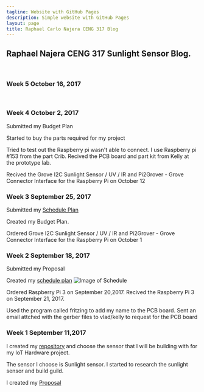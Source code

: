 ```yaml
---
tagline: Website with GitHub Pages
description: Simple website with GitHub Pages
layout: page
title: Raphael Carlo Najera CENG 317 Blog
---
```


Raphael Najera CENG 317 Sunlight Sensor Blog.
-------------

 


### Week 5 October 16, 2017
 
### Week 4 October 2, 2017

Submitted my Budget Plan

Started to buy the parts required for my project

Tried to test out the Raspberry pi wasn't able to connect.
I use Raspberry pi #153 from the part Crib.
Recived the PCB board and part kit from Kelly at the prototype lab.

Recived the Grove I2C Sunlight Sensor / UV / IR and Pi2Grover - Grove Connector Interface for the Raspberry Pi on October 12


### Week 3 September 25, 2017

Submitted my [Schedule Plan]()

Created my Budget Plan.

Ordered Grove I2C Sunlight Sensor / UV / IR and Pi2Grover - Grove Connector Interface for the Raspberry Pi on October 1

### Week 2 September 18, 2017

Submitted my Proposal

Created my [schedule plan]()
![Image of Schedule]()

Ordered Raspberry Pi 3 on September 20,2017. 
Recived the Raspberry Pi 3 on September 21, 2017.

Used the program called fritzing to add my name to the PCB board.
Sent an email attched with the gerber files to vlad/kelly to request for the PCB board

### Week 1 September 11,2017

I created my [repository](https://github.com/RaphaelNajera/Sunlight_Sensor) and choose the sensor that I will be building with for my IoT Hardware project.

The sensor I choose is Sunlight sensor. I started to research the sunlight sensor and build guild.

I created my [Proposal](https://github.com/RaphaelNajera/Sunlight_Sensor/blob/master/documentation/ProposalContentRaphaelNajeraRev02.pdf)

